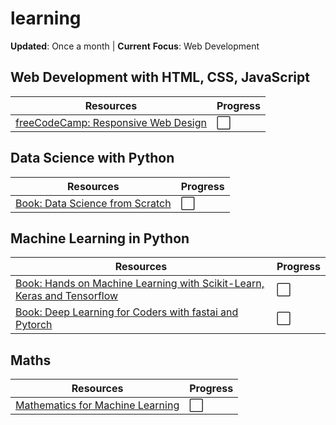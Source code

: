 # learning

**Updated**: Once a month | **Current** **Focus**: Web Development

## Web Development with HTML, CSS, JavaScript

|Resources|Progress|
|---|---|
|[freeCodeCamp: Responsive Web Design](https://www.freecodecamp.org/learn/2022/responsive-web-design/)|⬜|

## Data Science with Python

|Resources|Progress|
|---|---|
|[Book: Data Science from Scratch](https://www.oreilly.com/library/view/data-science-from/9781492041122/)|⬜|

## Machine Learning in Python

|Resources|Progress|
|---|---|
|[Book: Hands on Machine Learning with Scikit-Learn, Keras and Tensorflow](https://www.oreilly.com/library/view/hands-on-machine-learning/9781492032632/)|⬜|
|[Book: Deep Learning for Coders with fastai and Pytorch](https://www.oreilly.com/library/view/deep-learning-for/9781492045519/)|⬜|

## Maths

|Resources|Progress|
|---|---|
|[Mathematics for Machine Learning](https://mml-book.github.io/)|⬜|
